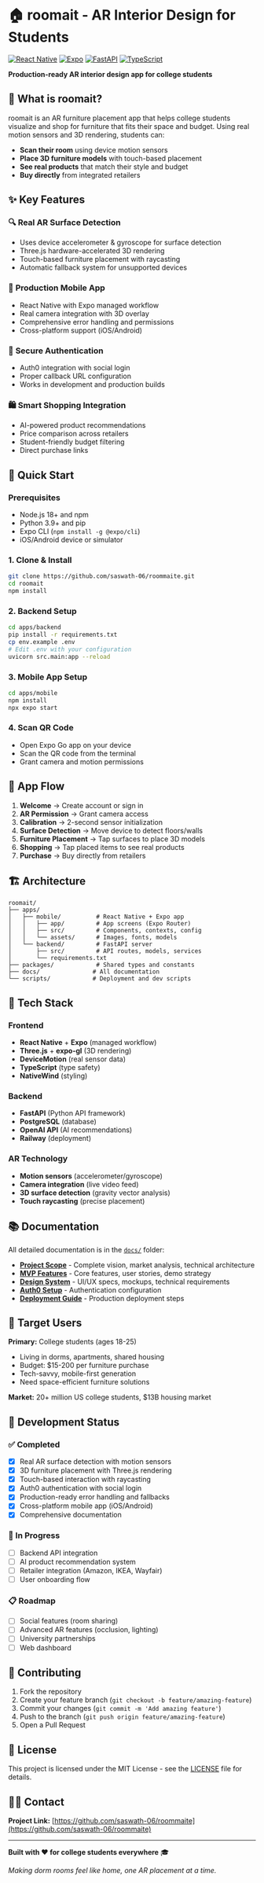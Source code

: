 # 🏠 roomait - AR Interior Design for Students

[![React Native](https://img.shields.io/badge/React%20Native-0.74-blue.svg)](https://reactnative.dev/)
[![Expo](https://img.shields.io/badge/Expo-51-purple.svg)](https://expo.dev/)
[![FastAPI](https://img.shields.io/badge/FastAPI-0.104-green.svg)](https://fastapi.tiangolo.com/)
[![TypeScript](https://img.shields.io/badge/TypeScript-5.0-blue.svg)](https://www.typescriptlang.org/)

**Production-ready AR interior design app for college students**

## 🎯 What is roomait?

roomait is an AR furniture placement app that helps college students visualize and shop for furniture that fits their space and budget. Using real motion sensors and 3D rendering, students can:

- **Scan their room** using device motion sensors
- **Place 3D furniture models** with touch-based placement
- **See real products** that match their style and budget
- **Buy directly** from integrated retailers

## ✨ Key Features

### 🔍 **Real AR Surface Detection**
- Uses device accelerometer & gyroscope for surface detection
- Three.js hardware-accelerated 3D rendering
- Touch-based furniture placement with raycasting
- Automatic fallback system for unsupported devices

### 📱 **Production Mobile App**
- React Native with Expo managed workflow
- Real camera integration with 3D overlay
- Comprehensive error handling and permissions
- Cross-platform support (iOS/Android)

### 🔐 **Secure Authentication**
- Auth0 integration with social login
- Proper callback URL configuration
- Works in development and production builds

### 🛍️ **Smart Shopping Integration**
- AI-powered product recommendations
- Price comparison across retailers
- Student-friendly budget filtering
- Direct purchase links

## 🚀 Quick Start

### Prerequisites
- Node.js 18+ and npm
- Python 3.9+ and pip
- Expo CLI (`npm install -g @expo/cli`)
- iOS/Android device or simulator

### 1. Clone & Install
```bash
git clone https://github.com/saswath-06/roommaite.git
cd roomait
npm install
```

### 2. Backend Setup
```bash
cd apps/backend
pip install -r requirements.txt
cp env.example .env
# Edit .env with your configuration
uvicorn src.main:app --reload
```

### 3. Mobile App Setup
```bash
cd apps/mobile
npm install
npx expo start
```

### 4. Scan QR Code
- Open Expo Go app on your device
- Scan the QR code from the terminal
- Grant camera and motion permissions

## 📱 App Flow

1. **Welcome** → Create account or sign in
2. **AR Permission** → Grant camera access  
3. **Calibration** → 2-second sensor initialization
4. **Surface Detection** → Move device to detect floors/walls
5. **Furniture Placement** → Tap surfaces to place 3D models
6. **Shopping** → Tap placed items to see real products
7. **Purchase** → Buy directly from retailers

## 🏗️ Architecture

```
roomait/
├── apps/
│   ├── mobile/          # React Native + Expo app
│   │   ├── app/         # App screens (Expo Router)
│   │   ├── src/         # Components, contexts, config
│   │   └── assets/      # Images, fonts, models
│   └── backend/         # FastAPI server
│       ├── src/         # API routes, models, services
│       └── requirements.txt
├── packages/            # Shared types and constants
├── docs/               # All documentation
└── scripts/            # Deployment and dev scripts
```

## 🔧 Tech Stack

### Frontend
- **React Native** + **Expo** (managed workflow)
- **Three.js** + **expo-gl** (3D rendering)
- **DeviceMotion** (real sensor data)
- **TypeScript** (type safety)
- **NativeWind** (styling)

### Backend  
- **FastAPI** (Python API framework)
- **PostgreSQL** (database)
- **OpenAI API** (AI recommendations)
- **Railway** (deployment)

### AR Technology
- **Motion sensors** (accelerometer/gyroscope)
- **Camera integration** (live video feed)
- **3D surface detection** (gravity vector analysis)
- **Touch raycasting** (precise placement)

## 📚 Documentation

All detailed documentation is in the [`docs/`](./docs/) folder:

- **[Project Scope](./docs/projectscope.md)** - Complete vision, market analysis, technical architecture
- **[MVP Features](./docs/mvp.md)** - Core features, user stories, demo strategy  
- **[Design System](./docs/design.md)** - UI/UX specs, mockups, technical requirements
- **[Auth0 Setup](./docs/AUTH0_COMPLETE_CALLBACK_URLS.md)** - Authentication configuration
- **[Deployment Guide](./docs/EXPO_DEPLOYMENT_GUIDE.md)** - Production deployment steps

## 🎯 Target Users

**Primary:** College students (ages 18-25)
- Living in dorms, apartments, shared housing
- Budget: $15-200 per furniture purchase  
- Tech-savvy, mobile-first generation
- Need space-efficient furniture solutions

**Market:** 20+ million US college students, $13B housing market

## 🚦 Development Status

### ✅ Completed
- [x] Real AR surface detection with motion sensors
- [x] 3D furniture placement with Three.js rendering
- [x] Touch-based interaction with raycasting
- [x] Auth0 authentication with social login
- [x] Production-ready error handling and fallbacks
- [x] Cross-platform mobile app (iOS/Android)
- [x] Comprehensive documentation

### 🔄 In Progress
- [ ] Backend API integration
- [ ] AI product recommendation system
- [ ] Retailer integration (Amazon, IKEA, Wayfair)
- [ ] User onboarding flow

### 📋 Roadmap
- [ ] Social features (room sharing)
- [ ] Advanced AR features (occlusion, lighting)
- [ ] University partnerships
- [ ] Web dashboard

## 🤝 Contributing

1. Fork the repository
2. Create your feature branch (`git checkout -b feature/amazing-feature`)
3. Commit your changes (`git commit -m 'Add amazing feature'`)
4. Push to the branch (`git push origin feature/amazing-feature`)
5. Open a Pull Request

## 📄 License

This project is licensed under the MIT License - see the [LICENSE](LICENSE) file for details.

## 🙋‍♂️ Contact

**Project Link:** [https://github.com/saswath-06/roommaite](https://github.com/saswath-06/roommaite)

---

**Built with ❤️ for college students everywhere** 🎓

*Making dorm rooms feel like home, one AR placement at a time.*
